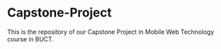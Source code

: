 # Capstone-Project
This is the repository of our Capstone Project in Mobile Web Technology course in BUCT.

